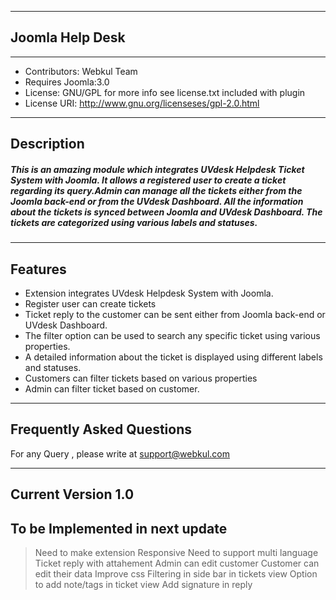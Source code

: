 --------------------------------------------
Joomla Help Desk
--------------------------------------------
--------------------------------------------

* Contributors: Webkul Team
* Requires Joomla:3.0
* License: GNU/GPL for more info see license.txt included with plugin
* License URI: http://www.gnu.org/licenseses/gpl-2.0.html

------------------------------------
Description 
------------------------------------
##### This is an amazing module which integrates UVdesk Helpdesk Ticket System with Joomla. It allows a registered user to create a ticket regarding its query.Admin can manage all the tickets either from the Joomla back-end or from the UVdesk Dashboard. All the information about the tickets is synced between Joomla and UVdesk Dashboard. The tickets are categorized using various labels and statuses.

------------------------------------
Features
------------------------------------

- Extension integrates UVdesk Helpdesk System with Joomla.
- Register user can create tickets
- Ticket reply to the customer can be sent either from Joomla back-end or UVdesk Dashboard.
- The filter option can be used to search any specific ticket using various properties.
- A detailed information about the ticket is displayed using different labels and statuses.
- Customers can filter tickets based on various properties
- Admin can filter ticket based on customer.


------------------------------------
Frequently Asked Questions
------------------------------------

For any Query , please write at support@webkul.com

------------------------------------
Current Version 1.0
--------------------------------

## To be Implemented in next update
 > Need to make extension Responsive
 Need to support multi language
 Ticket reply with attahement
 Admin can edit customer
 Customer can edit their data
 Improve css
 Filtering in side bar in tickets view
 Option to add note/tags in ticket view
 Add signature in reply
 
 
 

